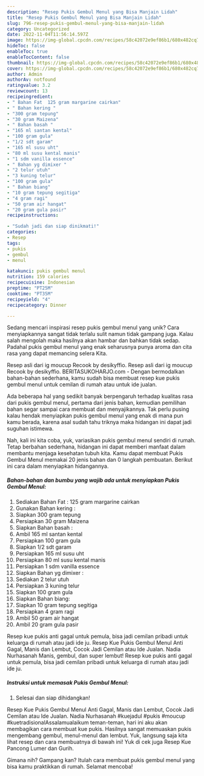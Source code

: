 ```yaml
---
description: "Resep Pukis Gembul Menul yang Bisa Manjain Lidah"
title: "Resep Pukis Gembul Menul yang Bisa Manjain Lidah"
slug: 796-resep-pukis-gembul-menul-yang-bisa-manjain-lidah
category: Uncategorized
date: 2022-11-04T11:56:14.597Z
image: https://img-global.cpcdn.com/recipes/58c42072e9ef86b1/680x482cq70/pukis-gembul-menul-foto-resep-utama.jpg
hideToc: false
enableToc: true
enableTocContent: false
thumbnail: https://img-global.cpcdn.com/recipes/58c42072e9ef86b1/680x482cq70/pukis-gembul-menul-foto-resep-utama.jpg
cover: https://img-global.cpcdn.com/recipes/58c42072e9ef86b1/680x482cq70/pukis-gembul-menul-foto-resep-utama.jpg
author: Admin
authorAv: notfound
ratingvalue: 3.2
reviewcount: 13
recipeingredient:
- " Bahan Fat  125 gram margarine cairkan"
- " Bahan kering "
- "300 gram tepung"
- "30 gram Maizena"
- " Bahan basah "
- "165 ml santan kental"
- "100 gram gula"
- "1/2 sdt garam"
- "165 ml susu uht"
- "80 ml susu kental manis"
- "1 sdm vanilla essence"
- " Bahan yg dimixer "
- "2 telur utuh"
- "3 kuning telur"
- "100 gram gula"
- " Bahan biang"
- "10 gram tepung segitiga"
- "4 gram ragi"
- "50 gram air hangat"
- "20 gram gula pasir"
recipeinstructions:

- "Sudah jadi dan siap dinikmati!"
categories:
- Resep
tags:
- pukis
- gembul
- menul

katakunci: pukis gembul menul 
nutrition: 159 calories
recipecuisine: Indonesian
preptime: "PT25M"
cooktime: "PT35M"
recipeyield: "4"
recipecategory: Dinner

---
```





Sedang mencari inspirasi resep pukis gembul menul yang unik? Cara menyiapkannya sangat tidak terlalu sulit namun tidak gampang juga. Kalau salah mengolah maka hasilnya akan hambar dan bahkan tidak sedap. Padahal pukis gembul menul yang enak seharusnya punya aroma dan cita rasa yang dapat memancing selera Kita.





Resep asli dari ig moucup Recook by desikyffio. Resep asli dari ig moucup Recook by desikyffio. BERITASUKOHARJO.com - Dengan bermodalkan bahan-bahan sederhana, kamu sudah bisa membuat resep kue pukis gembul menul untuk cemilan di rumah atau untuk ide jualan.

Ada beberapa hal yang sedikit banyak berpengaruh terhadap kualitas rasa dari pukis gembul menul, pertama dari jenis bahan, kemudian pemilihan bahan segar sampai cara membuat dan menyajikannya. Tak perlu pusing kalau hendak menyiapkan pukis gembul menul yang enak di mana pun kamu berada, karena asal sudah tahu triknya maka hidangan ini dapat jadi suguhan istimewa.






Nah, kali ini kita coba, yuk, variasikan pukis gembul menul sendiri di rumah. Tetap berbahan sederhana, hidangan ini dapat memberi manfaat dalam membantu menjaga kesehatan tubuh kita. Kamu dapat membuat Pukis Gembul Menul memakai 20 jenis bahan dan 0 langkah pembuatan. Berikut ini cara dalam menyiapkan hidangannya.

<!--inarticleads1-->

##### Bahan-bahan dan bumbu yang wajib ada untuk menyiapkan Pukis Gembul Menul:

1. Sediakan  Bahan Fat : 125 gram margarine cairkan
1. Gunakan  Bahan kering :
1. Siapkan 300 gram tepung
1. Persiapkan 30 gram Maizena
1. Siapkan  Bahan basah :
1. Ambil 165 ml santan kental
1. Persiapkan 100 gram gula
1. Siapkan 1/2 sdt garam
1. Persiapkan 165 ml susu uht
1. Persiapkan 80 ml susu kental manis
1. Persiapkan 1 sdm vanilla essence
1. Siapkan  Bahan yg dimixer :
1. Sediakan 2 telur utuh
1. Persiapkan 3 kuning telur
1. Siapkan 100 gram gula
1. Siapkan  Bahan biang:
1. Siapkan 10 gram tepung segitiga
1. Persiapkan 4 gram ragi
1. Ambil 50 gram air hangat
1. Ambil 20 gram gula pasir


Resep kue pukis anti gagal untuk pemula, bisa jadi cemilan pribadi untuk keluarga di rumah atau jadi ide ju. Resep Kue Pukis Gembul Menul Anti Gagal, Manis dan Lembut, Cocok Jadi Cemilan atau Ide Jualan. Nadia Nurhasanah Manis, gembul, dan super lembut! Resep kue pukis anti gagal untuk pemula, bisa jadi cemilan pribadi untuk keluarga di rumah atau jadi ide ju. 

<!--inarticleads2-->

##### Instruksi untuk memasak Pukis Gembul Menul:


1. Selesai dan siap dihidangkan!

Resep Kue Pukis Gembul Menul Anti Gagal, Manis dan Lembut, Cocok Jadi Cemilan atau Ide Jualan. Nadia Nurhasanah #kuejadul #pukis #moucup #kuetradisionalAssalamualaikum teman-teman, hari ini aku akan membagikan cara membuat kue pukis. Hasilnya sangat memuaskan pukis mengembang gembul, menul-menul dan lembut. Yuk, langsung saja kita lihat resep dan cara membuatnya di bawah ini! Yuk di cek juga Resep Kue Pancong Lumer dan Gurih. 

Gimana nih? Gampang kan? Itulah cara membuat pukis gembul menul yang bisa kamu praktikkan di rumah. Selamat mencoba!
